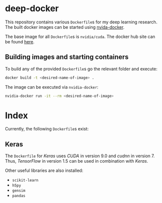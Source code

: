 # deep-docker

This repository contains various `Dockerfile`s for my deep learning research.
The built docker images can be started using [nvida-docker](https://github.com/NVIDIA/nvidia-docker).

The base image for all `Dockerfile`s is `nvidia/cuda`. The docker hub site can
be found [here](https://hub.docker.com/r/nvidia/cuda/).

## Building images and starting containers

To build any of the provided `Dockerfile`s go the relevant folder and execute:

```bash
docker build -t <desired-name-of-image> .
```

The image can be executed via `nvidia-docker`:

```bash
nvidia-docker run -it --rm <desired-name-of-image>
```

# Index

Currently, the following `Dockerfile`s exist:

## Keras

The `Dockerfile` for *Keras* uses *CUDA* in version 9.0 and *cudnn* in version
7. Thus, *TensorFlow* in version 1.5 can be used in combination with *Keras*.

Other useful libraries are also installed:

* `scikit-learn`
* `h5py`
* `gensim`
* `pandas`
